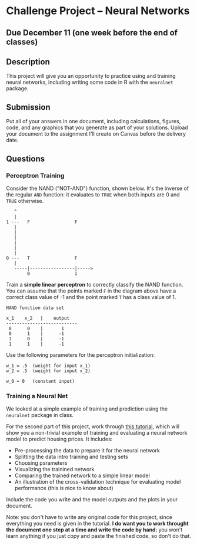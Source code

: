# Challenge Project &ndash; Neural Networks

## Due December 11 (one week before the end of classes)

## Description

This project will give you an opportunity to practice using and training neural networks, including writing some code in R with the `neuralnet` package.



## Submission

Put all of your answers in one document, including calculations, figures, code, and any graphics that you generate as part of your solutions. Upload your document to the
assignment I'll create on Canvas before the delivery date.


## Questions

### Perceptron Training

Consider the NAND ("NOT-AND") function, shown below. It's the inverse of the regular `AND` function: it evaluates to `TRUE` when both inputs are 0 and `TRUE` otherwise.

```
   ^
   |
1 ---   F                 F 
   |
   |
   |
   |
   |
   |
0 ---   T                 F
   |
   -----|-----------------|----->
        0                 1
```

Train a **simple linear perceptron** to correctly classify the NAND function. You can assume that the points marked `F` in the diagram above have a correct class value of -1
and the point marked `T` has a class value of 1.

```
NAND function data set

x_1    x_2   |    output
---------------------------
 0      0    |       1
 0      1    |      -1
 1      0    |      -1
 1      1    |      -1
```

Use the following parameters for the perceptron initialization:

```
w_1 = .5  (weight for input x_1)
w_2 = .5  (weight for input x_2)

w_0 = 0   (constant input)
```


### Training a Neural Net

We looked at a simple example of training and prediction using the `neuralnet` package in class.

For the second part of this project, work through [this tutorial](https://datascienceplus.com/fitting-neural-network-in-r/), which will show you a non-trivial example of training and evaluating a neural network model
to predict housing prices. It includes:

- Pre-processing the data to prepare it for the neural network
- Splitting the data intro training and testing sets
- Choosing parameters
- Visualizing the trainined network
- Comparing the trained network to a simple linear model
- An illustration of the cross-validation technique for evaluating model performance (this is nice to know about)


Include the code you write and the model outputs and the plots in your document.

Note: you don't have to write any original code for this project, since everything you need is given in the tutorial. **I do want you to work throught the document one
step at a time and write the code by hand**; you won't learn anything if you just copy and paste the finished code, so don't do that.
